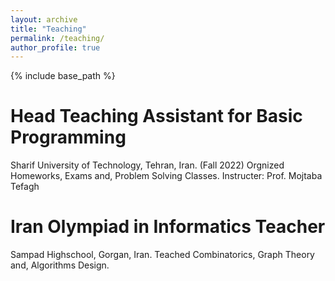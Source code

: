 ```yaml
---
layout: archive
title: "Teaching"
permalink: /teaching/
author_profile: true
---
```


{% include base_path %}

Head Teaching Assistant for Basic Programming
======
Sharif University of Technology, Tehran, Iran. (Fall 2022)
      Orgnized Homeworks, Exams and, Problem Solving Classes. Instructer: Prof. Mojtaba Tefagh

Iran Olympiad in Informatics Teacher
======
Sampad Highschool, Gorgan, Iran.
      Teached Combinatorics, Graph Theory and, Algorithms Design.

